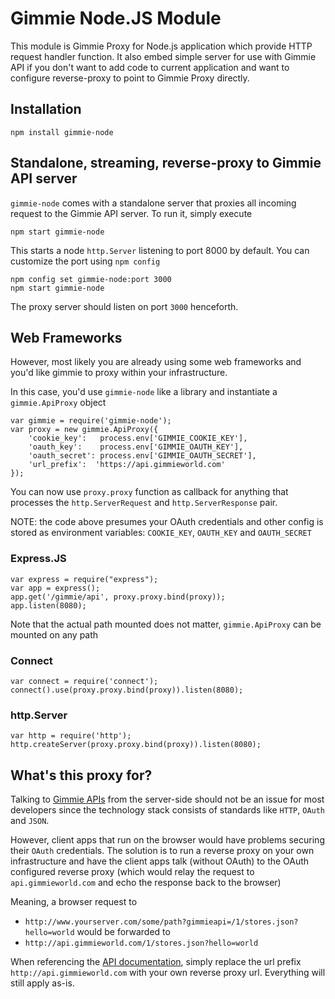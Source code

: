 # Gimmie Node.JS Module

This module is Gimmie Proxy for Node.js application which provide HTTP request handler function. It also embed simple server for use with Gimmie API if you don't want to add code to current application and want to configure reverse-proxy to point to Gimmie Proxy directly.

## Installation

	npm install gimmie-node

## Standalone, streaming, reverse-proxy to Gimmie API server

`gimmie-node` comes with a standalone server that proxies all incoming request to the Gimmie API server. To run it, simply execute

	npm start gimmie-node

This starts a node `http.Server` listening to port 8000 by default. You can customize the port using `npm config`

	npm config set gimmie-node:port 3000
	npm start gimmie-node

The proxy server should listen on port `3000` henceforth.

## Web Frameworks

However, most likely you are already using some web frameworks and you'd like gimmie to proxy within your infrastructure.

In this case, you'd use `gimmie-node` like a library and instantiate a ``gimmie.ApiProxy`` object

	var gimmie = require('gimmie-node');
	var proxy = new gimmie.ApiProxy({
		'cookie_key':   process.env['GIMMIE_COOKIE_KEY'],
		'oauth_key':    process.env['GIMMIE_OAUTH_KEY'],
		'oauth_secret': process.env['GIMMIE_OAUTH_SECRET'],
		'url_prefix':  'https://api.gimmieworld.com'
	});

You can now use `proxy.proxy` function as callback for anything that processes the `http.ServerRequest` and `http.ServerResponse` pair.

NOTE: the code above presumes your OAuth credentials and other config is stored as environment variables: `COOKIE_KEY`, `OAUTH_KEY` and `OAUTH_SECRET`

### Express.JS

	var express = require("express");
	var app = express();
	app.get('/gimmie/api', proxy.proxy.bind(proxy));
	app.listen(8080);

Note that the actual path mounted does not matter, `gimmie.ApiProxy` can be mounted on any path

### Connect

	var connect = require('connect');
	connect().use(proxy.proxy.bind(proxy)).listen(8080);

### http.Server

	var http = require('http');
	http.createServer(proxy.proxy.bind(proxy)).listen(8080);

## What's this proxy for?

Talking to [Gimmie APIs](https://portal.gimmieworld.com/documentation/json) from the server-side should not be an issue for most developers since the technology stack consists of standards like `HTTP`, `OAuth` and `JSON`.

However, client apps that run on the browser would have problems securing their `OAuth` credentials. The solution is to run a reverse proxy on your own infrastructure and have the client apps talk (without OAuth) to the OAuth configured reverse proxy (which would relay the request to `api.gimmieworld.com` and echo the response back to the browser)

Meaning, a browser request to

 * `http://www.yourserver.com/some/path?gimmieapi=/1/stores.json?hello=world` would be forwarded to
 * `http://api.gimmieworld.com/1/stores.json?hello=world`

When referencing the [API documentation](https://portal.gimmieworld.com/documentation/json), simply replace the url prefix `http://api.gimmieworld.com` with your own reverse proxy url. Everything will still apply as-is.
